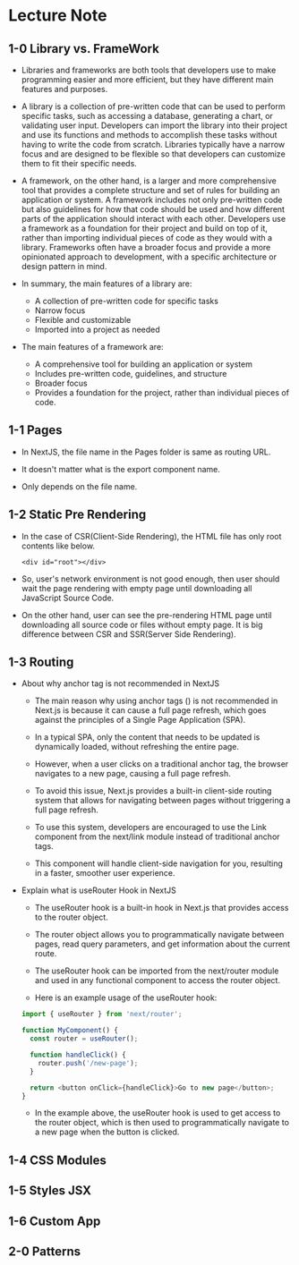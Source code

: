 # Lecture Note

## 1-0 Library vs. FrameWork

- Libraries and frameworks are both tools that developers use to make programming easier and more efficient, but they have different main features and purposes.

- A library is a collection of pre-written code that can be used to perform specific tasks, such as accessing a database, generating a chart, or validating user input. Developers can import the library into their project and use its functions and methods to accomplish these tasks without having to write the code from scratch. Libraries typically have a narrow focus and are designed to be flexible so that developers can customize them to fit their specific needs.

- A framework, on the other hand, is a larger and more comprehensive tool that provides a complete structure and set of rules for building an application or system. A framework includes not only pre-written code but also guidelines for how that code should be used and how different parts of the application should interact with each other. Developers use a framework as a foundation for their project and build on top of it, rather than importing individual pieces of code as they would with a library. Frameworks often have a broader focus and provide a more opinionated approach to development, with a specific architecture or design pattern in mind.

- In summary, the main features of a library are:

  - A collection of pre-written code for specific tasks
  - Narrow focus
  - Flexible and customizable
  - Imported into a project as needed

- The main features of a framework are:

  - A comprehensive tool for building an application or system
  - Includes pre-written code, guidelines, and structure
  - Broader focus
  - Provides a foundation for the project, rather than individual pieces of code.

## 1-1 Pages

- In NextJS, the file name in the Pages folder is same as routing URL.

- It doesn't matter what is the export component name.

- Only depends on the file name.

## 1-2 Static Pre Rendering

- In the case of CSR(Client-Side Rendering), the HTML file has only root contents like below.

  ```
  <div id="root"></div>
  ```

- So, user's network environment is not good enough, then user should wait the page rendering with empty page until downloading all JavaScript Source Code.

- On the other hand, user can see the pre-rendering HTML page until downloading all source code or files without empty page. It is big difference between CSR and SSR(Server Side Rendering).

## 1-3 Routing

- About why anchor tag is not recommended in NextJS

  - The main reason why using anchor tags (<a>) is not recommended in Next.js is because it can cause a full page refresh, which goes against the principles of a Single Page Application (SPA).

  - In a typical SPA, only the content that needs to be updated is dynamically loaded, without refreshing the entire page.

  - However, when a user clicks on a traditional anchor tag, the browser navigates to a new page, causing a full page refresh.

  - To avoid this issue, Next.js provides a built-in client-side routing system that allows for navigating between pages without triggering a full page refresh.

  - To use this system, developers are encouraged to use the Link component from the next/link module instead of traditional anchor tags.

  - This component will handle client-side navigation for you, resulting in a faster, smoother user experience.

- Explain what is useRouter Hook in NextJS

  - The useRouter hook is a built-in hook in Next.js that provides access to the router object.

  - The router object allows you to programmatically navigate between pages, read query parameters, and get information about the current route.

  - The useRouter hook can be imported from the next/router module and used in any functional component to access the router object.

  - Here is an example usage of the useRouter hook:

  ```javascript
  import { useRouter } from 'next/router';

  function MyComponent() {
    const router = useRouter();

    function handleClick() {
      router.push('/new-page');
    }

    return <button onClick={handleClick}>Go to new page</button>;
  }
  ```

  - In the example above, the useRouter hook is used to get access to the router object, which is then used to programmatically navigate to a new page when the button is clicked.

## 1-4 CSS Modules

## 1-5 Styles JSX

## 1-6 Custom App

## 2-0 Patterns
